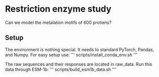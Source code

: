 # Restriction enzyme study
Can we model the metalation motifs of 600 protiens?
## Setup
The environment is nothing special. It needs to standard PyTorch, Pandas, and Numpy. For easy setup use:
'''
scripts/install_conda_env.sh
'''

The raw sequences and their responses are located in raw_data. Run this data through ESM-1b:
'''
scripts/build_esm1b_data.sh
'''

